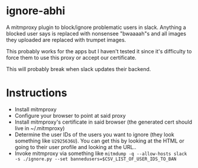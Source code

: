 # ignore-abhi
A mitmproxy plugin to block/ignore problematic users in slack. Anything a blocked user says is replaced with nonsensee "bwaaaah"s and all images they uploaded are replaced with trumpet images.

This probably works for the apps but I haven't tested it since it's difficulty to force them to use this proxy or accept our certificate.

This will probably break when slack updates their backend.

# Instructions
* Install mitmproxy
* Configure your browser to point at said proxy
* Install mitmproxy's certificate in said browser (the generated cert should live in ~/.mitmproxy)
* Determine the user IDs of the users you want to ignore (they look something like `U2925636U`). You can get this by looking at the HTML or going to their user profile and looking at the URL..       
* Invoke mitmproxy via something like `mitmdump -q --allow-hosts slack  -s ./ignore.py --set bannedusers=$CSV_LIST_OF_USER_IDS_TO_BAN`

